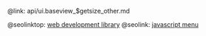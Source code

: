 @link: api/ui.baseview_$getsize_other.md

@seolinktop: [web development library](https://webix.com)
@seolink: [javascript menu](https://webix.com/widget/menu/)
